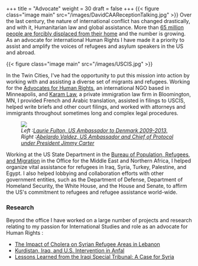 +++
title = "Advocate"
weight = 30
draft = false
+++
{{< figure class="image main" src="/images/DavidCAAReceptionTalking.jpg" >}}
Over the last century, the nature of international conflict has changed drastically, and with it, Humanitarian law and global assistance. More than <a href="http://www.unhcr.org/en-us/figures-at-a-glance.html">65 million people are forcibly displaced from their home</a> and the number is growing.
As an advocate for international Human Rights I have made it a priority to assist and amplify the voices of refugees and asylum speakers in the US and abroad. 

{{< figure class="image main" src="/images/USCIS.jpg" >}}

In the Twin Cities, I've had the opportunity to put this mission into action by working with and assisting a diverse set of migrants and refugees. Working for the <a href="http://www.theadvocatesforhumanrights.org/">Advocates for Human Rights</a>, an international NGO based in Minneapolis, and <a href="http://www.karamlaw.com/">Karam Law</a>, a private immigration law firm in Bloomington, MN, I provided French and Arabic translation, assisted in filings to USCIS, helped write briefs and other court filings, and worked with attorneys and immigrants throughout sometimes long and complex legal procedures.

<figure class="image main">
	<img src="/images/DavidCAAReceptionDiploma.jpg">
	<figcaption>
		<i>
				Left :<a href="https://www.americanambassadors.org/members/laurie-s-fulton">Laurie Fulton, US Ambassador to Denmark 2009-2013,</a>
				Right :<a href="https://www.americanambassadors.org/members/abelardo-l-valdez">Abelardo Valdez, US Ambassador and Chief of Protocol under President Jimmy Carter</a>
		</i>	
	</figcaption>
</figure>

Working at the US State Department in the <a href="https://www.state.gov/j/prm/"> Bureau of Population, Refugees, and Migration</a> in the Office for the Middle East and Northern Africa, I helped organize vital assistance for refugees in Iraq, Syria, Turkey, Palestine, and Egypt. I also helped lobbying and collaboration efforts with other government entities, such as the Department of Defense, Department of Homeland Security, the White House, and the House and Senate, to affirm the US's commitment to refugees and refugee assistance world-wide.

<h3>Research</h3>

Beyond the office I have worked on a large number of projects and research relating to my passion for International Studies and role as an advocate for Human Rights :

- <a href="/documents/Lebanon Cholera Refugee.pdf" download>The Impact of Cholera on Syrian Refugee Areas in Lebanon</a>
- <a href="/documents/US Iraq Anfal.pdf" download>Kurdistan, Iraq, and U.S. Intervention in Anfal</a>
- <a href="/documents/Lessons Learned from the Iraqi Special Tribunal- A Case for Syria.pdf" download>Lessons Learned from the Iraqi Special Tribunal: A Case for Syria</a>
